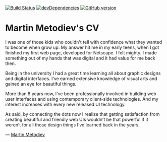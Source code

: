[![Build Status](https://api.travis-ci.org/martinmethod/cv.svg)](https://travis-ci.org/martinmethod/cv) [![devDependencies](https://david-dm.org/martinmethod/cv/dev-status.svg)](https://david-dm.org/martinmethod/cv?type=dev) [![GitHub version](https://badge.fury.io/gh/martinmethod%2Fcv.svg)](https://badge.fury.io/gh/martinmethod%2Fcv)

# Martin Metodiev's CV

I was one of those kids who couldn't tell with confidence what they wanted to become when grow up. My answer hit me in my early teens, when I got finished my first web page, developed for Netscape. I felt mighty. I made something out of my hands that was digital and it had value for me back then.

Being in the university I had a great time learning all about graphic designs and digital interfaces. I’ve earned extensive knowledge of visual arts and gained an eye for beautiful things.

More than 8 years now, I’ve been professionally involved in building web user interfaces and using contemporary client-side technologies. And my interest increases with every new released UI technology.

As said, by connecting the dots now I realize that getting satisfaction from creating beautiful and friendly web UIs wouldn’t be that powerful if it weren’t for all those design things I’ve learned back in the years.

— [Martin Metodiev](http://bg.linkedin.com/in/martinmetodiev "Go to my LinkedIn profile")